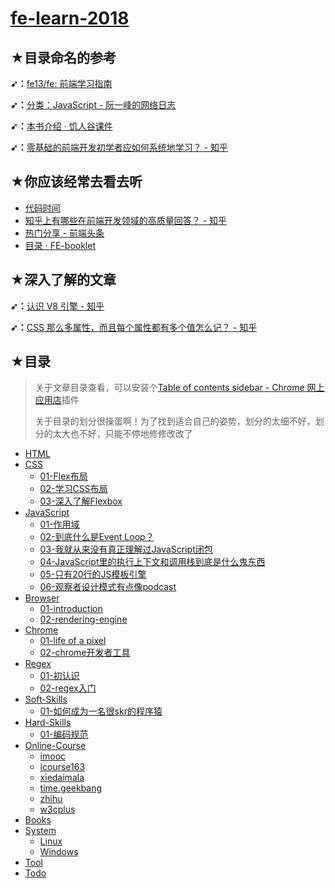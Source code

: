 # [fe-learn-2018](https://github.com/ppambler/fe-learn-2018)

## ★目录命名的参考

**➹：**[fe13/fe: 前端学习指南](https://github.com/fe13/fe)

**➹：**[分类：JavaScript - 阮一峰的网络日志](http://www.ruanyifeng.com/blog/javascript/)

**➹：**[本书介绍 · 饥人谷课件](http://book.jirengu.com/fe/)

**➹：**[零基础的前端开发初学者应如何系统地学习？ - 知乎](https://www.zhihu.com/question/19834302)

## ★你应该经常去看去听

- [代码时间](http://codetimecn.com/)
- [知乎上有哪些在前端开发领域的高质量回答？ - 知乎](https://www.zhihu.com/question/20246142/answer/14470387)
- [热门分享 - 前端头条](https://toutiao.io/c/fe)
- [目录 · FE-booklet](https://xiaohuochai.site/)

## ★深入了解的文章

**➹：**[认识 V8 引擎 - 知乎](https://zhuanlan.zhihu.com/p/27628685)

**➹：**[CSS 那么多属性，而且每个属性都有多个值怎么记？ - 知乎](https://www.zhihu.com/question/31317160)

## ★目录

> 关于文章目录查看，可以安装个[Table of contents sidebar - Chrome 网上应用店](https://chrome.google.com/webstore/detail/table-of-contents-sidebar/ohohkfheangmbedkgechjkmbepeikkej)插件
>
> 关于目录的划分很操蛋啊！为了找到适合自己的姿势，划分的太细不好，划分的太大也不好，只能不停地修修改改了

- [HTML](./HTML/README.md)
- [CSS](./CSS/README.md)
  - [01-Flex布局](./CSS/01-Flex布局.md)
  - [02-学习CSS布局](./CSS/02-学习CSS布局.md)
  - [03-深入了解Flexbox](./CSS/03-深入了解Flexbox.md)
- [JavaScript](./JavaScript/README.md)
  - [01-作用域](./JavaScript/01-作用域.md)
  - [02-到底什么是Event Loop？](./JavaScript/02-到底什么是Event-Loop.md)
  - [03-我就从来没有真正理解过JavaScript闭包](./JavaScript/03-我就从来没有真正理解过JavaScript闭包.md)
  - [04-JavaScript里的执行上下文和调用栈到底是什么鬼东西](./JavaScript/04-JavaScript里的执行上下文和调用栈到底是什么鬼东西.md)
  - [05-只有20行的JS模板引擎](./JavaScript/05-只有20行的JS模板引擎.md)
  - [06-观察者设计模式有点像podcast](./JavaScript/06-观察者设计模式有点像podcast.md)
- [Browser](./Browser/README.md)
  - [01-introduction](./Browser/01-introduction.md)
  - [02-rendering-engine](./Browser/02-rendering-engine.md)
- [Chrome](./Chrome/README.md)
  - [01-life of a pixel](./Chrome/01-life-of-a-pixel.md)
  - [02-chrome开发者工具](./Chrome/02-chrome开发者工具.md)
- [Regex](./Regex/README.md)
  - [01-初认识](./Regex/01-初认识.md)
  - [02-regex入门](./Regex/02-regex入门.md)
- [Soft-Skills](./Soft-Skills/README.md)
  - [01-如何成为一名很skr的程序猿](./Soft-Skills/01-如何成为一名很skr的程序猿.md)
- [Hard-Skills](./Hard-Skills/README.md)
  - [01-编码规范](./Hard-Skills/01-编码规范.md)
- [Online-Course](./Online-Course/README.md)
  - [imooc](./Online-Course/imooc/README.md)
  - [icourse163](./Online-Course/icourse163/README.md)
  - [xiedaimala](./Online-Course/xiedaimala/README.md)
  - [time.geekbang](./Online-Course/time-geekbang/README.md)
  - [zhihu](./Online-Course/zhihu/README.md)
  - [w3cplus](./Online-Course/w3cplus/README.md)
- [Books](./Books/README.md)
- [System](./System/README.md)
  - [Linux](./System/Linux/README.md)
  - [Windows](./System/Windows/README.md)
- [Tool](./Tool/README.md)
- [Todo](./Todo/README.md)

